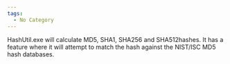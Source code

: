 ```yaml
---
tags:
  - No Category
---
```

HashUtil.exe will calculate MD5, SHA1, SHA256 and SHA512hashes. It has a
feature where it will attempt to match the hash against the NIST/ISC MD5
hash databases.
